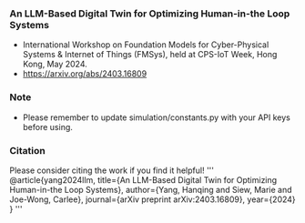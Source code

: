 ### An LLM-Based Digital Twin for Optimizing Human-in-the Loop Systems
- International Workshop on Foundation Models for Cyber-Physical Systems & Internet of Things (FMSys), held at CPS-IoT Week, Hong Kong, May 2024.
- https://arxiv.org/abs/2403.16809

### Note
- Please remember to update simulation/constants.py with your API keys before using.

### Citation
Please consider citing the work if you find it helpful!
'''
@article{yang2024llm,
  title={An LLM-Based Digital Twin for Optimizing Human-in-the Loop Systems},
  author={Yang, Hanqing and Siew, Marie and Joe-Wong, Carlee},
  journal={arXiv preprint arXiv:2403.16809},
  year={2024}
}
'''
